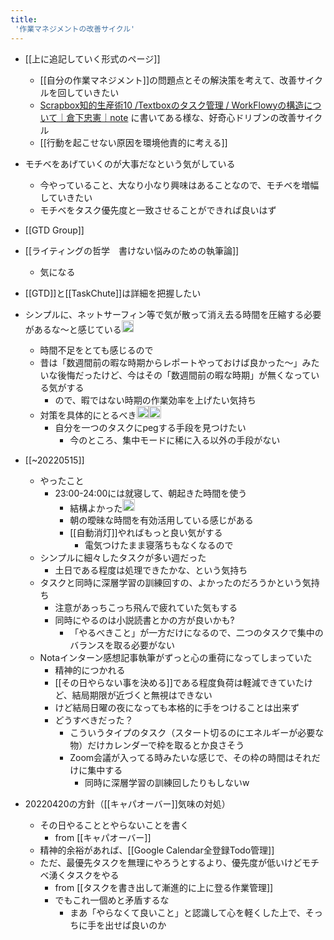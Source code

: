 ```yaml
---
title:
 '作業マネジメントの改善サイクル'
---
```


- [[上に追記していく形式のページ]]
    - [[自分の作業マネジメント]]の問題点とその解決策を考えて、改善サイクルを回していきたい
    - [Scrapbox知的生産術10 /Textboxのタスク管理 / WorkFlowyの構造について｜倉下忠憲｜note](https://note.com/rashita/n/n1b8e1389a292) に書いてある様な、好奇心ドリブンの改善サイクル
    - [[行動を起こせない原因を環境他責的に考える]]

- モチベをあげていくのが大事だなという気がしている
    - 今やっていること、大なり小なり興味はあることなので、モチベを増幅していきたい
    - モチベをタスク優先度と一致させることができれば良いはず

- [[GTD Group]]

- [[ライティングの哲学　書けない悩みのための執筆論]]
    - 気になる

- [[GTD]]と[[TaskChute]]は詳細を把握したい

- シンプルに、ネットサーフィン等で気が散って消え去る時間を圧縮する必要があるな〜と感じている<img src='https://scrapbox.io/api/pages/blu3mo-public/blu3mo/icon' alt='blu3mo.icon' height="19.5"/>
    - 時間不足をとても感じるので
    - 昔は「数週間前の暇な時期からレポートやっておけば良かった〜」みたいな後悔だったけど、今はその「数週間前の暇な時期」が無くなっている気がする
        - ので、暇ではない時期の作業効率を上げたい気持ち
    - 対策を具体的にとるべき<img src='https://scrapbox.io/api/pages/blu3mo-public/blu3mo/icon' alt='blu3mo.icon' height="19.5"/><img src='https://scrapbox.io/api/pages/blu3mo-public/blu3mo/icon' alt='blu3mo.icon' height="19.5"/>
        - 自分を一つのタスクにpegする手段を見つけたい
            - 今のところ、集中モードに稀に入る以外の手段がない

- [[~20220515]]
    - やったこと
        - 23:00-24:00には就寝して、朝起きた時間を使う
            - 結構よかった<img src='https://scrapbox.io/api/pages/blu3mo-public/blu3mo/icon' alt='blu3mo.icon' height="19.5"/>
            - 朝の曖昧な時間を有効活用している感じがある
            - [[自動消灯]]やればもっと良い気がする
                - 電気つけたまま寝落ちもなくなるので
    - シンプルに細々したタスクが多い週だった
        - 土日である程度は処理できたかな、という気持ち
    - タスクと同時に深層学習の訓練回すの、よかったのだろうかという気持ち
        - 注意があっちこっち飛んで疲れていた気もする
        - 同時にやるのは小説読書とかの方が良いかも?
            - 「やるべきこと」が一方だけになるので、二つのタスクで集中のバランスを取る必要がない
    - Notaインターン感想記事執筆がずっと心の重荷になってしまっていた
        - 精神的につかれる
        - [[その日やらない事を決める]]である程度負荷は軽減できていたけど、結局期限が近づくと無視はできない
        - けど結局日曜の夜になっても本格的に手をつけることは出来ず
        - どうすべきだった？
            - こういうタイプのタスク（スタート切るのにエネルギーが必要な物）だけカレンダーで枠を取るとか良さそう
            - Zoom会議が入ってる時みたいな感じで、その枠の時間はそれだけに集中する
                - 同時に深層学習の訓練回したりもしないw

- 20220420の方針（[[キャパオーバー]]気味の対処）
    - その日やることとやらないことを書く
        - from [[キャパオーバー]]
    - 精神的余裕があれば、[[Google Calendar全登録Todo管理]]
    - ただ、最優先タスクを無理にやろうとするより、優先度が低いけどモチベ湧くタスクをやる
        - from [[タスクを書き出して漸進的に上に登る作業管理]]
        - でもこれ一個めと矛盾するな
            - まあ「やらなくて良いこと」と認識して心を軽くした上で、そっちに手を出せば良いのか
